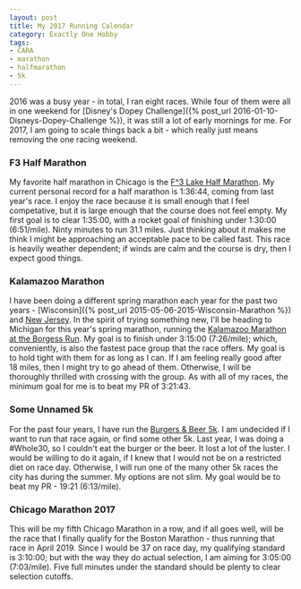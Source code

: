 ```yaml
---
layout: post
title: My 2017 Running Calendar
category: Exactly One Hobby
tags:
- CARA
- marathon
- halfmarathon
- 5k
---
```


2016 was a busy year - in total, I ran eight races. While four of them were all in one weekend for [Disney's Dopey Challenge]({% post_url 2016-01-10-Disneys-Dopey-Challenge %}), it was still a lot of early mornings for me. For 2017, I am going to scale things back a bit - which really just means removing the one racing weekend.

### F3 Half Marathon

My favorite half marathon in Chicago is the [F^3 Lake Half Marathon](http://www.f3running.com/). My current personal record for a half marathon is 1:36:44, coming from last year's race. I enjoy the race because it is small enough that I feel competative, but it is large enough that the course does not feel empty. My first goal is to clear 1:35:00, with a rocket goal of finishing under 1:30:00 (6:51/mile). Ninty minutes to run 31.1 miles. Just thinking about it makes me think I might be approaching an acceptable pace to be called fast. This race is heavily weather dependent; if winds are calm and the course is dry, then I expect good things.

### Kalamazoo Marathon

I have been doing a different spring marathon each year for the past two years - [Wisconsin]({% post_url 2015-05-06-2015-Wisconsin-Marathon %}) and [New Jersey](https://results.chronotrack.com/event/results/event/event-13270?entryID=16657247). In the spirit of trying something new, I'll be heading to Michigan for this year's spring marathon, running the [Kalamazoo Marathon at the Borgess Run](https://thekalamazoomarathon.com/). My goal is to finish under 3:15:00 (7:26/mile); which, conveniently, is also the fastest pace group that the race offers. My goal is to hold tight with them for as long as I can. If I am feeling really good after 18 miles, then I might try to go ahead of them. Otherwise, I will be thoroughly thrilled with crossing with the group. As with all of my races, the minimum goal for me is to beat my PR of 3:21:43.

### Some Unnamed 5k

For the past four years, I have run the [Burgers & Beer 5k](http://www.universalsole.com/burgers--beer-5k.html). I am undecided if I want to run that race again, or find some other 5k. Last year, I was doing a #Whole30, so I couldn't eat the burger or the beer. It lost a lot of the luster. I would be willing to do it again, if I knew that I would not be on a restricted diet on race day. Otherwise, I will run one of the many other 5k races the city has during the summer. My options are not slim. My goal would be to beat my PR - 19:21 (6:13/mile).

### Chicago Marathon 2017

This will be my fifth Chicago Marathon in a row, and if all goes well, will be the race that I finally qualify for the Boston Marathon - thus running that race in April 2019. Since I would be 37 on race day, my qualifying standard is 3:10:00; but with the way they do actual selection, I am aiming for 3:05:00 (7:03/mile). Five full minutes under the standard should be plenty to clear selection cutoffs.
